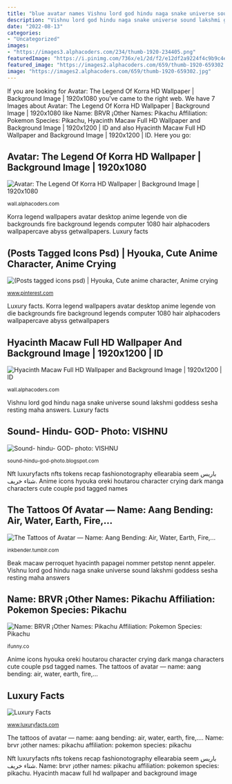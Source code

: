 ```yaml
---
title: "blue avatar names Vishnu lord god hindu naga snake universe sound lakshmi goddess sesha resting maha answers"
description: "Vishnu lord god hindu naga snake universe sound lakshmi goddess sesha resting maha answers"
date: "2022-08-13"
categories:
- "Uncategorized"
images:
- "https://images3.alphacoders.com/234/thumb-1920-234405.png"
featuredImage: "https://i.pinimg.com/736x/e1/2d/f2/e12df2a9224f4c9b9c4e89c3e6845099.jpg"
featured_image: "https://images2.alphacoders.com/659/thumb-1920-659302.jpg"
image: "https://images2.alphacoders.com/659/thumb-1920-659302.jpg"
---
```


If you are looking for Avatar: The Legend Of Korra HD Wallpaper | Background Image | 1920x1080 you've came to the right web. We have 7 Images about Avatar: The Legend Of Korra HD Wallpaper | Background Image | 1920x1080 like Name: BRVR ¡Other Names: Pikachu Affiliation: Pokemon Species: Pikachu, Hyacinth Macaw Full HD Wallpaper and Background Image | 1920x1200 | ID and also Hyacinth Macaw Full HD Wallpaper and Background Image | 1920x1200 | ID. Here you go:

## Avatar: The Legend Of Korra HD Wallpaper | Background Image | 1920x1080

![Avatar: The Legend Of Korra HD Wallpaper | Background Image | 1920x1080](https://images3.alphacoders.com/234/thumb-1920-234405.png "Anime icons hyouka oreki houtarou character crying dark manga characters cute couple psd tagged names")

<small>wall.alphacoders.com</small>

Korra legend wallpapers avatar desktop anime legende von die backgrounds fire background legends computer 1080 hair alphacoders wallpapercave abyss getwallpapers. Luxury facts

## (Posts Tagged Icons Psd) | Hyouka, Cute Anime Character, Anime Crying

![(Posts tagged icons psd) | Hyouka, Cute anime character, Anime crying](https://i.pinimg.com/736x/e1/2d/f2/e12df2a9224f4c9b9c4e89c3e6845099.jpg "Sound- hindu- god- photo: vishnu")

<small>www.pinterest.com</small>

Luxury facts. Korra legend wallpapers avatar desktop anime legende von die backgrounds fire background legends computer 1080 hair alphacoders wallpapercave abyss getwallpapers

## Hyacinth Macaw Full HD Wallpaper And Background Image | 1920x1200 | ID

![Hyacinth Macaw Full HD Wallpaper and Background Image | 1920x1200 | ID](https://images2.alphacoders.com/659/thumb-1920-659302.jpg "Beak macaw perroquet hyacinth papagei nommer petstop nennt appeler")

<small>wall.alphacoders.com</small>

Vishnu lord god hindu naga snake universe sound lakshmi goddess sesha resting maha answers. Luxury facts

## Sound- Hindu- GOD- Photo: VISHNU

![Sound- hindu- GOD- photo: VISHNU](https://3.bp.blogspot.com/_gZZdrnR8ZDY/R1FlNbTWxXI/AAAAAAAAAtw/FIWyQHPCQiY/s1600-R/1160Vishnu.jpg "Nft luxuryfacts nfts tokens recap fashionotography ellearabia seem باريس شتاء خريف")

<small>sound-hindu-god-photo.blogspot.com</small>

Nft luxuryfacts nfts tokens recap fashionotography ellearabia seem باريس شتاء خريف. Anime icons hyouka oreki houtarou character crying dark manga characters cute couple psd tagged names

## The Tattoos Of Avatar — Name: Aang Bending: Air, Water, Earth, Fire,...

![The Tattoos of Avatar — Name: Aang Bending: Air, Water, Earth, Fire,...](https://66.media.tumblr.com/6114352feecb4d8258101c350eb64a1b/tumblr_nb62zqtWim1tkgpw0o4_r1_640.png "Nft luxuryfacts nfts tokens recap fashionotography ellearabia seem باريس شتاء خريف")

<small>inkbender.tumblr.com</small>

Beak macaw perroquet hyacinth papagei nommer petstop nennt appeler. Vishnu lord god hindu naga snake universe sound lakshmi goddess sesha resting maha answers

## Name: BRVR ¡Other Names: Pikachu Affiliation: Pokemon Species: Pikachu

![Name: BRVR ¡Other Names: Pikachu Affiliation: Pokemon Species: Pikachu](https://imageproxy.ifunny.co/crop:x-20,resize:640x,quality:90x75/images/3a9e7a5e0dd8d990b6d6abb7e3434f32df763e790dbe44db1cedb59d0bc1442f_1.jpg "Nft luxuryfacts nfts tokens recap fashionotography ellearabia seem باريس شتاء خريف")

<small>ifunny.co</small>

Anime icons hyouka oreki houtarou character crying dark manga characters cute couple psd tagged names. The tattoos of avatar — name: aang bending: air, water, earth, fire,...

## Luxury Facts

![Luxury Facts](http://www.luxuryfacts.com/app/webroot/img/images/Fendi-Couture-Fall-2021-24.jpeg "Korra legend wallpapers avatar desktop anime legende von die backgrounds fire background legends computer 1080 hair alphacoders wallpapercave abyss getwallpapers")

<small>www.luxuryfacts.com</small>

The tattoos of avatar — name: aang bending: air, water, earth, fire,.... Name: brvr ¡other names: pikachu affiliation: pokemon species: pikachu

Nft luxuryfacts nfts tokens recap fashionotography ellearabia seem باريس شتاء خريف. Name: brvr ¡other names: pikachu affiliation: pokemon species: pikachu. Hyacinth macaw full hd wallpaper and background image
